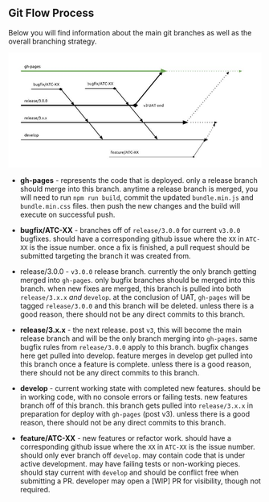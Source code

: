 ## Git Flow Process

Below you will find information about the main git branches as well as the overall branching strategy.

![Git flow process](images/git-flow-process.jpg)  

- **gh-pages** - represents the code that is deployed. only a release branch should merge into this branch. anytime a release branch is merged, you will need to run `npm run build`, commit the updated `bundle.min.js` and `bundle.min.css` files. then push the new changes and the build will execute on successful push.

- **bugfix/ATC-XX** - branches off of `release/3.0.0` for current `v3.0.0` bugfixes. should have a corresponding github issue where the `XX` in `ATC-XX` is the issue number. once a fix is finished, a pull request should be submitted targeting the branch it was created from.

- release/3.0.0 - `v3.0.0` release branch. currently the only branch getting merged into `gh-pages`. only bugfix branches should be merged into this branch. when new fixes are merged, this branch is pulled into both `release/3.x.x` _and_ `develop`. at the conclusion of UAT, `gh-pages` will be tagged `release/3.0.0` and this branch will be deleted. unless there is a good reason, there should not be any direct commits to this branch.

- **release/3.x.x** - the next release. post `v3`, this will become the main release branch and will be the only branch merging into `gh-pages`. same bugfix rules from `release/3.0.0` apply to this branch. bugfix changes here get pulled into develop. feature merges in develop get pulled into this branch once a feature is complete. unless there is a good reason, there should not be any direct commits to this branch.

- **develop** - current working state with completed new features. should be in working code, with no console errors or failing tests. new features branch off of this branch. this branch gets pulled into `release/3.x.x` in preparation for deploy with `gh-pages` (post v3). unless there is a good reason, there should not be any direct commits to this branch.

- **feature/ATC-XX** - new features or refactor work. should have a corresponding github issue where the `XX` in `ATC-XX` is the issue number. should only ever branch off `develop`. may contain code that is under active development. may have failing tests or non-working pieces. should stay current with `develop` and should be conflict free when submitting a PR. developer may open a [WIP] PR for visibility, though not required.
